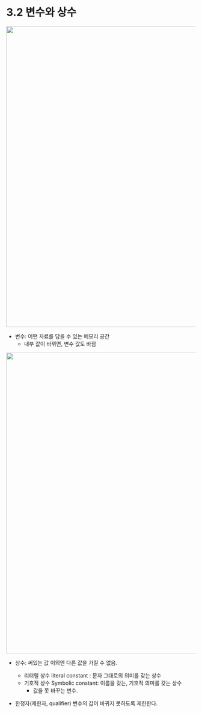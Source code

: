 # 3.2 변수와 상수


<img src="https://github.com/uber9ma/following_C/blob/master/images/chapter3/data2.png?raw=true" width="800">

* 변수: 어떤 자료를 담을 수 있는 메모리 공간
    - 내부 값이 바뀌면, 변수 값도 바뀜


<img src="https://github.com/uber9ma/following_C/blob/master/images/chapter3/data3.png?raw=true" width="800">

* 상수: 써있는 값 이외엔 다른 값을 가질 수 없음.
    - 리터럴 상수 literal constant : 문자 그대로의 의미를 갖는 상수
    - 기호적 상수 Symbolic constant: 이름을 갖는, 기호적 의미를 갖는 상수 
        - 값을 못 바꾸는 변수.

* 한정자(제한자, qualifier) 변수의 값이 바뀌지 못하도록 제한한다.
